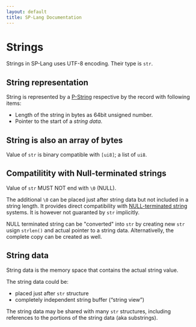 ```yaml
---
layout: default
title: SP-Lang Documentation
---
```


# Strings

Strings in SP-Lang uses UTF-8 encoding.
Their type is `str`.


## String representation

String is represented by a [P-String](https://en.wikipedia.org/wiki/String_%28computer_science%29#Length-prefixed) respective by the record with following items:

 * Length of the string in bytes as 64bit unsigned number.
 * Pointer to the start of a _string data_.


## String is also an array of bytes

Value of `str` is binary compatible with `[ui8]`; a list of `ui8`.


## Compatilitity with Null-terminated strings

Value of `str` MUST NOT end with `\0` (NULL).

The additional `\0` can be placed just after string data but not included in a string length.
It provides direct compatibility with [NULL-terminated string](https://en.wikipedia.org/wiki/Null-terminated_string) systems.
It is however not guaranted by `str` implicitly.

NULL terminated string can be "converted" into `str` by creating new `str` usign `strlen()` and actual pointer to a string data.
Alternativelly, the complete copy can be created as well.

## String data

String data is the memory space that contains the actual string value.

The string data could be:

* placed just after `str` structure
* completely independent string buffer (“string view”)

The string data may be shared with many `str` structures, including references to the portions of the string data (aka substrings).
